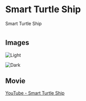 # Smart Turtle Ship
Smart Turtle Ship




#
## Images
![Light](https://postfiles.pstatic.net/MjAxNzEwMTlfMTc2/MDAxNTA4NDI0NDExNjUx._5P1lX3Vj9HSjOTYVYSLiK3kQVk7kh_Co_Retkzx6KYg.UCXLQg4sBNOh7d_DYBDPscHkDHhhFAA_pEjGxZfmUGIg.JPEG.pcmola/IMG_7130.JPG?type=w773)

![Dark](https://postfiles.pstatic.net/MjAxNzEwMTlfMjM5/MDAxNTA4NDI0NDg2NTY3._eKgrKEK8lfupetxeQ6q_VdXD6KpesocHJ5CU5L8lFEg.42b7i-MM25-g3Vq32XQS-PREvbhNG5otbG78Vu6HLPAg.JPEG.pcmola/IMG_7144.JPG?type=w773)




##
## Movie
[YouTube - Smart Turtle Ship](https://youtu.be/z4dg3_7LinY)
